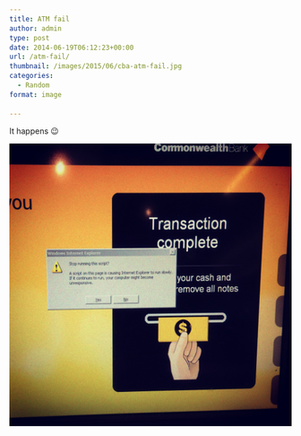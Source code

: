 ```yaml
---
title: ATM fail
author: admin
type: post
date: 2014-06-19T06:12:23+00:00
url: /atm-fail/
thumbnail: /images/2015/06/cba-atm-fail.jpg
categories:
  - Random
format: image

---
```

It happens 😉

![](/images/2015/06/cba-atm-fail.jpg)